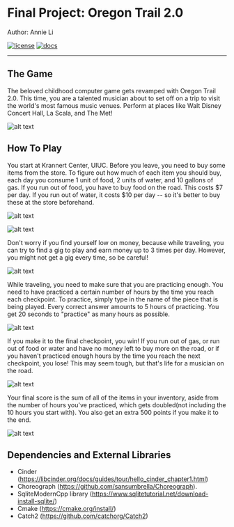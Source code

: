 # Final Project: Oregon Trail 2.0

Author: Annie Li

[![license](https://img.shields.io/badge/license-MIT-green)](LICENSE)
[![docs](https://img.shields.io/badge/docs-yes-brightgreen)](docs/README.md)

---
## The Game ##
The beloved childhood computer game gets revamped with Oregon Trail 2.0. This
 time, you are a talented musician about to set off on a trip to visit the
  world's most famous music venues. Perform at places like Walt Disney
   Concert Hall, La Scala, and The Met!

![alt text](assets/krannert_checkpoint.png?raw=true)

   
## How To Play ##
You start at Krannert Center, UIUC. Before you leave, you need to buy some items
from the store. To figure out how much of each item you should buy, each day
you consume 1 unit of food, 2 units of water, and 10 gallons of gas. If you
run out of food, you have to buy food on the road. This costs $7 per day. If
you run out of water, it costs $10 per day -- so it's better to buy these
at the store beforehand.

![alt text](assets/start_page.jpg?raw=true "Start page")

![alt text](assets/store_page.jpg?raw=true)
  
Don't worry if you find yourself low on money, because while traveling, you can
try to find a gig to play and earn money up to 3 times per day. However, you
 might not get a gig every time, so be careful!

![alt text](assets/gig_page.jpg?raw=true)

     
While traveling, you need to make sure that you are practicing enough. You
need to have practiced a certain number of hours by the time you reach each
checkpoint. To practice, simply type in the name of the piece that is
being played. Every correct answer amounts to 5 hours of practicing. You
get 20 seconds to "practice" as many hours as possible.

![alt text](assets/practice_page.jpg?raw=true)

 
If you make it to the final checkpoint, you win! If you run out of gas, or
 run out of food or water and have no money left to
buy more on the road, or if you haven't practiced enough hours by the time
you reach the next checkpoint, you lose! This may seem tough, but that's
life for a musician on the road.

![alt text](assets/travel_page.jpg?raw=true)


Your final score is the sum of all of the items in your inventory, aside
from the number of hours you've practiced, which gets doubled(not including
 the 10 hours you start with). You also get an extra 500 points if you make
  it to the end.

![alt text](assets/game_over_page.jpg?raw=true)

## Dependencies and External Libraries ##
- Cinder (https://libcinder.org/docs/guides/tour/hello_cinder_chapter1.html)
- Choreograph (https://github.com/sansumbrella/Choreograph).
- SqliteModernCpp library (https://www.sqlitetutorial.net/download-install-sqlite/)
- Cmake (https://cmake.org/install/)
- Catch2 (https://github.com/catchorg/Catch2)